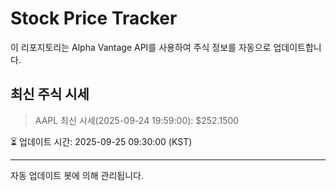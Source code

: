 
# Stock Price Tracker

이 리포지토리는 Alpha Vantage API를 사용하여 주식 정보를 자동으로 업데이트합니다.

## 최신 주식 시세
> AAPL 최신 시세(2025-09-24 19:59:00): $252.1500

⏳ 업데이트 시간: 2025-09-25 09:30:00 (KST)

---
자동 업데이트 봇에 의해 관리됩니다.
